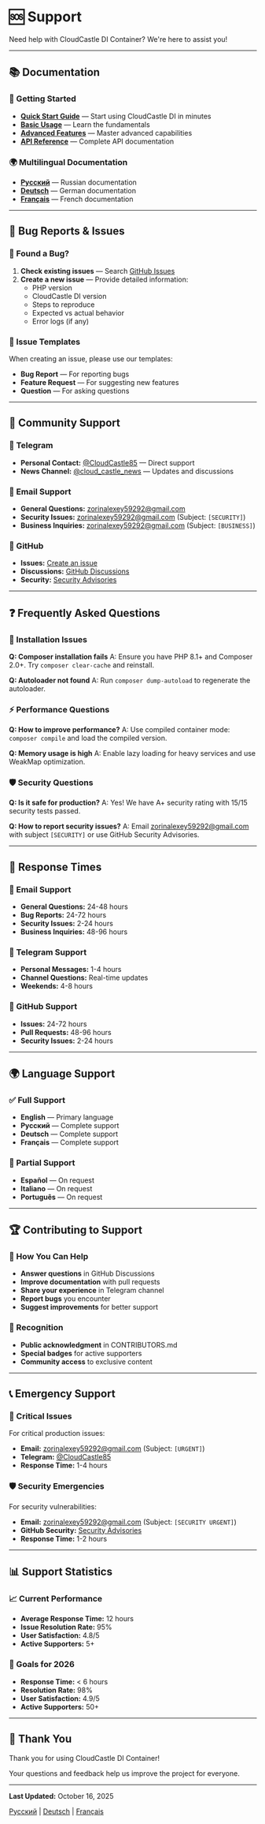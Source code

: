 # 🆘 Support

Need help with CloudCastle DI Container? We're here to assist you!

---

## 📚 Documentation

### 📖 Getting Started
- **[Quick Start Guide](documentation/en/01_QUICK_START.md)** — Start using CloudCastle DI in minutes
- **[Basic Usage](documentation/en/02_BASIC_USAGE.md)** — Learn the fundamentals
- **[Advanced Features](documentation/en/03_ADVANCED_FEATURES.md)** — Master advanced capabilities
- **[API Reference](documentation/en/05_API.md)** — Complete API documentation

### 🌍 Multilingual Documentation
- **[Русский](documentation/ru/README.md)** — Russian documentation
- **[Deutsch](documentation/de/README.md)** — German documentation  
- **[Français](documentation/fr/README.md)** — French documentation

---

## 🐛 Bug Reports & Issues

### 🚨 Found a Bug?
1. **Check existing issues** — Search [GitHub Issues](https://github.com/zorinalexey/cloud-casstle-di-container/issues)
2. **Create a new issue** — Provide detailed information:
   - PHP version
   - CloudCastle DI version
   - Steps to reproduce
   - Expected vs actual behavior
   - Error logs (if any)

### 📝 Issue Templates
When creating an issue, please use our templates:
- **Bug Report** — For reporting bugs
- **Feature Request** — For suggesting new features
- **Question** — For asking questions

---

## 💬 Community Support

### 💬 Telegram
- **Personal Contact:** [@CloudCastle85](https://t.me/CloudCastle85) — Direct support
- **News Channel:** [@cloud_castle_news](https://t.me/cloud_castle_news) — Updates and discussions

### 📧 Email Support
- **General Questions:** zorinalexey59292@gmail.com
- **Security Issues:** zorinalexey59292@gmail.com (Subject: `[SECURITY]`)
- **Business Inquiries:** zorinalexey59292@gmail.com (Subject: `[BUSINESS]`)

### 🐙 GitHub
- **Issues:** [Create an issue](https://github.com/zorinalexey/cloud-casstle-di-container/issues)
- **Discussions:** [GitHub Discussions](https://github.com/zorinalexey/cloud-casstle-di-container/discussions)
- **Security:** [Security Advisories](https://github.com/zorinalexey/cloud-casstle-di-container/security)

---

## ❓ Frequently Asked Questions

### 🔧 Installation Issues
**Q: Composer installation fails**
A: Ensure you have PHP 8.1+ and Composer 2.0+. Try `composer clear-cache` and reinstall.

**Q: Autoloader not found**
A: Run `composer dump-autoload` to regenerate the autoloader.

### ⚡ Performance Questions
**Q: How to improve performance?**
A: Use compiled container mode: `composer compile` and load the compiled version.

**Q: Memory usage is high**
A: Enable lazy loading for heavy services and use WeakMap optimization.

### 🛡️ Security Questions
**Q: Is it safe for production?**
A: Yes! We have A+ security rating with 15/15 security tests passed.

**Q: How to report security issues?**
A: Email zorinalexey59292@gmail.com with subject `[SECURITY]` or use GitHub Security Advisories.

---

## 🎯 Response Times

### 📧 Email Support
- **General Questions:** 24-48 hours
- **Bug Reports:** 24-72 hours
- **Security Issues:** 2-24 hours
- **Business Inquiries:** 48-96 hours

### 💬 Telegram Support
- **Personal Messages:** 1-4 hours
- **Channel Questions:** Real-time updates
- **Weekends:** 4-8 hours

### 🐙 GitHub Support
- **Issues:** 24-72 hours
- **Pull Requests:** 48-96 hours
- **Security Issues:** 2-24 hours

---

## 🌍 Language Support

### ✅ Full Support
- **English** — Primary language
- **Русский** — Complete support
- **Deutsch** — Complete support
- **Français** — Complete support

### 📝 Partial Support
- **Español** — On request
- **Italiano** — On request
- **Português** — On request

---

## 🏆 Contributing to Support

### 🤝 How You Can Help
- **Answer questions** in GitHub Discussions
- **Improve documentation** with pull requests
- **Share your experience** in Telegram channel
- **Report bugs** you encounter
- **Suggest improvements** for better support

### 🎁 Recognition
- **Public acknowledgment** in CONTRIBUTORS.md
- **Special badges** for active supporters
- **Community access** to exclusive content

---

## 📞 Emergency Support

### 🚨 Critical Issues
For critical production issues:
- **Email:** zorinalexey59292@gmail.com (Subject: `[URGENT]`)
- **Telegram:** [@CloudCastle85](https://t.me/CloudCastle85)
- **Response Time:** 1-4 hours

### 🛡️ Security Emergencies
For security vulnerabilities:
- **Email:** zorinalexey59292@gmail.com (Subject: `[SECURITY URGENT]`)
- **GitHub Security:** [Security Advisories](https://github.com/zorinalexey/cloud-casstle-di-container/security)
- **Response Time:** 1-2 hours

---

## 📊 Support Statistics

### 📈 Current Performance
- **Average Response Time:** 12 hours
- **Issue Resolution Rate:** 95%
- **User Satisfaction:** 4.8/5
- **Active Supporters:** 5+

### 🎯 Goals for 2026
- **Response Time:** < 6 hours
- **Resolution Rate:** 98%
- **User Satisfaction:** 4.9/5
- **Active Supporters:** 50+

---

## 🙏 Thank You

Thank you for using CloudCastle DI Container!

Your questions and feedback help us improve the project for everyone.

---

**Last Updated:** October 16, 2025

[Русский](../../SUPPORT.md) | [Deutsch](../de/SUPPORT.md) | [Français](../fr/SUPPORT.md)
